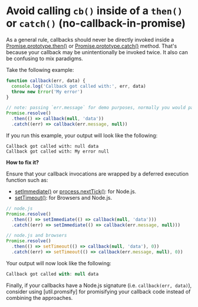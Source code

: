 # Avoid calling `cb()` inside of a `then()` or `catch()` (no-callback-in-promise)

As a general rule, callbacks should never be directly invoked inside a
[Promise.prototype.then()] or [Promise.prototype.catch()] method. That's because
your callback may be unintentionally be invoked twice. It also can be confusing
to mix paradigms.

Take the following example:

```js
function callback(err, data) {
  console.log('Callback got called with:', err, data)
  throw new Error('My error')
}

// note: passing `err.message` for demo purposes, normally you would pass `err`
Promise.resolve()
  .then(() => callback(null, 'data'))
  .catch((err) => callback(err.message, null))
```

If you run this example, your output will look like the following:

```
Callback got called with: null data
Callback got called with: My error null
```

**How to fix it?**

Ensure that your callback invocations are wrapped by a deferred execution
function such as:

- [setImmediate()] or [process.nextTick()]: for Node.js.
- [setTimeout()]: for Browsers and Node.js.

```js
// node.js
Promise.resolve()
  .then(() => setImmediate(() => callback(null, 'data')))
  .catch((err) => setImmediate(() => callback(err.message, null)))

// node.js and browsers
Promise.resolve()
  .then(() => setTimeout(() => callback(null, 'data'), 0))
  .catch((err) => setTimeout(() => callback(err.message, null), 0))
```

Your output will now look like the following:

```js
Callback got called with: null data
```

Finally, if your callbacks have a Node.js signature (i.e.
`callback(err, data)`), consider using [util.promsify] for promisifying your
callback code instead of combining the approaches.

[util.promisify]:
  https://nodejs.org/dist/latest/docs/api/util.html#utilpromisifyoriginal
[promise.prototype.then()]:
  https://developer.mozilla.org/en-US/docs/Web/JavaScript/Reference/Global_Objects/Promise/then
[promise.prototype.catch()]:
  https://developer.mozilla.org/en-US/docs/Web/JavaScript/Reference/Global_Objects/Promise/catch
[setimmediate()]:
  https://nodejs.org/docs/latest-v14.x/api/timers.html#timers_setimmediate_callback_args
[process.nexttick()]:
  https://nodejs.org/docs/latest-v14.x/api/process.html#process_process_nexttick_callback_args
[settimeout()]:
  https://developer.mozilla.org/en-US/docs/Web/API/WindowOrWorkerGlobalScope/setTimeout
